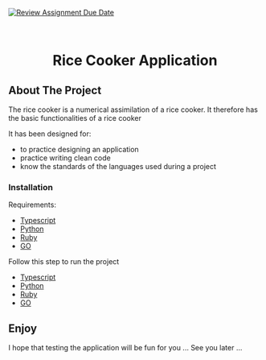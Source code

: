 [![Review Assignment Due Date](https://classroom.github.com/assets/deadline-readme-button-24ddc0f5d75046c5622901739e7c5dd533143b0c8e959d652212380cedb1ea36.svg)](https://classroom.github.com/a/hy8NMZUz)

<br />
<div align="center">
  <h1 align="center">Rice Cooker Application</h1>
</div>

## About The Project

The rice cooker is a numerical assimilation of a rice cooker. It therefore has the basic functionalities of a rice cooker

It has been designed for:
* to practice designing an application
* practice writing clean code
* know the standards of the languages used during a project

### Installation

Requirements:
* [Typescript][TS-url]
* [Python][Python-url]
* [Ruby][RUBY-url]
* [GO][GO-url]

Follow this step to run the project
* [Typescript][TS-installation-url]
* [Python][Python-installation-url]
* [Ruby][RUBY-installation-url]
* [GO][GO-installation-url]

## Enjoy

I hope that testing the application will be fun for you ... See you later ...

[TS-installation-url]: https://github.com/hei-school/cc-d4-rice-cooker-ci-lianafinaritra/blob/feature/Typescript/README.md
[Python-installation-url]: https://github.com/hei-school/cc-d4-rice-cooker-ci-lianafinaritra/blob/feature/python/README.md
[RUBY-installation-url]: https://github.com/hei-school/cc-d4-rice-cooker-ci-lianafinaritra/blob/feature/ruby/README.md
[GO-installation-url]: https://github.com/hei-school/cc-d4-rice-cooker-ci-lianafinaritra/blob/feature/Go/README.md
[TS-url]: https://www.npmjs.com/package/typescript/
[Python-url]: https://www.python.org/downloads/
[RUBY-url]: https://www.ruby-lang.org/fr/documentation/installation//
[GO-url]: https://go.dev/doc/install/